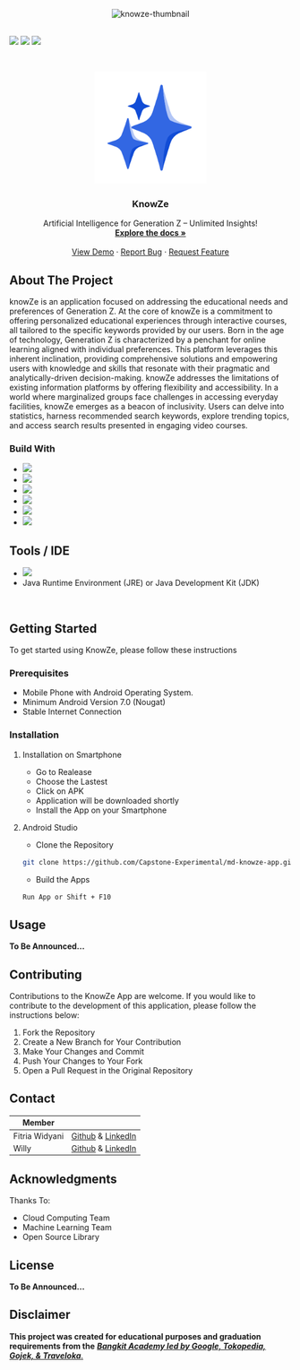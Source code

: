 <!-- README TOP SECTION -->
<a name="readme-top"></a>

<!-- THUMBNAIL -->
<div align="center">
<img src="https://github.com/Capstone-Experimental/md-knowze-app/assets/126396984/5cfc885c-9954-4e7d-bf01-a5986195a6d2" alt="knowze-thumbnail" 
  height="500"/>
</div>

<!-- BADGES -->
<br />
<p align="left">
    <a href="https://github.com/Capstone-Experimental/md-knowze-app/graphs/contributors" alt="Contributors">
        <img src="https://img.shields.io/badge/contributors_-2-green?style=for-the-badge" /></a>
    <a href="https://github.com/Capstone-Experimental/md-knowze-app/pulse" alt="Activity">
        <img src="https://img.shields.io/badge/commit_activity-15_%2F_month-blue?style=for-the-badge" /></a>
    <a href="" alt="Build">
        <img src="https://img.shields.io/badge/build-on_progress-yellow?style=for-the-badge" /></a>
</p>

<!-- LOGO -->
<br />
<div align="center">
<p>
    <img src="app/src/main/res/drawable/ic_knowze.png"
        width="200" height="200">
</p>

<h3>KnowZe</h3>

<p>
    Artificial Intelligence for Generation Z – Unlimited Insights!
    <br />
    <a href="https://github.com/Capstone-Experimental/md-knowze-app.git"><strong>Explore the docs »</strong></a>
    <br />
    <br />
    <a href="https://github.com/Capstone-Experimental/md-knowze-app.git">View Demo</a>
    ·
    <a href="https://github.com/Capstone-Experimental/md-knowze-app/issues">Report Bug</a>
    ·
    <a href="https://github.com/Capstone-Experimental/md-knowze-app/issues">Request Feature</a>
  </p>
</div>

<!-- ABOUT THE PROJECT -->
## About The Project

knowZe is an application focused on addressing the educational needs and preferences of Generation Z. At the core of knowZe is a commitment to offering personalized educational experiences through interactive courses, all tailored to the specific keywords provided by our users. Born in the age of technology, Generation Z is characterized by a penchant for online learning aligned with individual preferences. This platform leverages this inherent inclination, providing comprehensive solutions and empowering users with knowledge and skills that resonate with their pragmatic and analytically-driven decision-making. knowZe addresses the limitations of existing information platforms by offering flexibility and accessibility. In a world where marginalized groups face challenges in accessing everyday facilities, knowZe emerges as a beacon of inclusivity. Users can delve into statistics, harness recommended search keywords, explore trending topics, and access search results presented in engaging video courses.

<!-- BUILD WITH -->
### Build With

* <a href="https://kotlinlang.org/docs/home.html" alt="Kotlin">
    <img src="https://img.shields.io/badge/Kotlin-%237970e2?style=for-the-badge&logo=kotlin&logoColor=white" /></a>
* <a href="https://developer.android.com/jetpack/compose" alt="Compose">
    <img src="https://img.shields.io/badge/jetpack_compose-%23d7effe?style=for-the-badge&logo=jetpack%20compose" /></a>
* <a href="https://developer.android.com/training/data-storage/room?hl=id" alt="Room">
    <img src="https://img.shields.io/badge/room-%23d7effe?style=for-the-badge&logo=jetpack%20compose" /></a>
* <a href="https://developer.android.com/topic/libraries/architecture/viewmodel?gclid=CjwKCAiAvoqsBhB9EiwA9XTWGfUUfHEqDGgxobmeHmtZssnPzufAhWB8QjBYxTPEr-m0sDYdICFdmhoCc4sQAvD_BwE&gclsrc=aw.ds" alt="MVVM">
    <img src="https://img.shields.io/badge/MVVM%20architecture-%23d7effe?style=for-the-badge&logo=jetpack%20compose" /></a>
* <a href="https://developer.android.com/topic/libraries/architecture/paging/v3-overview?hl=id" alt="paging3">
    <img src="https://img.shields.io/badge/paging3-%23d7effe?style=for-the-badge&logo=jetpack%20compose" /></a>
* <a href="https://github.com/coil-kt/coil" alt="Coil">
    <img src="https://img.shields.io/badge/Coil-%237970e2?style=for-the-badge&logo=kotlin&logoColor=white" /></a>

## Tools / IDE

* <a href="https://developer.android.com/studio" alt="Android Studio">
    <img src="https://img.shields.io/badge/Android%20Studio-%234285f4?style=for-the-badge&logo=android%20studio&logoColor=white" /></a>
* Java Runtime Environment (JRE) or Java Development Kit (JDK)

<!-- GETTING STARTED -->
<br />

## Getting Started

To get started using KnowZe, please follow these instructions

### Prerequisites

* Mobile Phone with Android Operating System.
* Minimum Android Version 7.0 (Nougat)
* Stable Internet Connection

### Installation
1. Installation on Smartphone
    - Go to Realease
    - Choose the Lastest
    - Click on APK
    - Application will be downloaded shortly
    - Install the App on your Smartphone

2. Android Studio
    - Clone the Repository
    ```sh
    git clone https://github.com/Capstone-Experimental/md-knowze-app.git
    ```
    - Build the Apps
    ```sh
    Run App or Shift + F10
    ```

## Usage

**To Be Announced...**

## Contributing

Contributions to the KnowZe App are welcome. If you would like to contribute to the development of this application, please follow the instructions below:

1. Fork the Repository
2. Create a New Branch for Your Contribution
3. Make Your Changes and Commit
4. Push Your Changes to Your Fork
5. Open a Pull Request in the Original Repository

<!-- CONTACT -->
## Contact

| Member |  |
|--|--|
| Fitria Widyani | [Github](https://github.com/fitriadyaa) & [LinkedIn](https://www.linkedin.com/in/fitriadyaa/)
| Willy | [Github](https://github.com/Will-Lim1) & [LinkedIn](https://www.linkedin.com/public-profile/settings?lipi=urn%3Ali%3Apage%3Ad_flagship3_profile_self_edit_contact-info%3BNQYoCh%2FgTaK%2F%2FARUm7synA%3D%3D)

<!-- ACKNOWLEDGMENTS -->
## Acknowledgments

Thanks To:

* Cloud Computing Team
* Machine Learning Team
* Open Source Library

## License

**To Be Announced...**

## Disclaimer
**This project was created for educational purposes and graduation requirements from the** [**_Bangkit Academy led by Google, Tokopedia, Gojek, & Traveloka_**.](https://www.linkedin.com/company/bangkit-academy/mycompany/)
